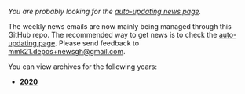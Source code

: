 *You are probably looking for the [auto-updating news page](https://mmk21hub.github.io/News/Latest/).*

The weekly news emails are now mainly being managed through this GitHub repo. The recommended way to get news is to check the [auto-updating page](https://mmk21hub.github.io/News/Latest/). Please send feedback to mmk21.depos+newsgh@gmail.com.

You can view archives for the following years:
 - [**2020**](https://mmk21hub.github.io/News/Archives/2020/)
